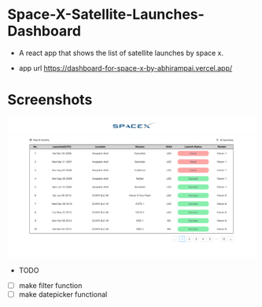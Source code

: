 # Space-X-Satellite-Launches-Dashboard

- A react app that shows the list of satellite launches by space x.

- app url https://dashboard-for-space-x-by-abhirampai.vercel.app/

# Screenshots

<img src="./src/assets/screenshots/dashboard_design.png" alt="dashboard design"/>

- TODO

- [ ] make filter function
- [ ] make datepicker functional
